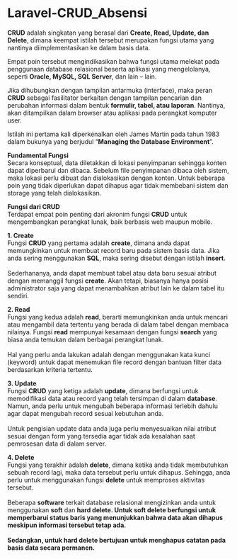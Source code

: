 # Laravel-CRUD_Absensi
<p><b>CRUD</b> adalah singkatan yang berasal dari <b>Create, Read, Update, dan Delete</b>, dimana keempat istilah tersebut merupakan fungsi utama yang nantinya diimplementasikan ke dalam basis data.</p>

<p>Empat poin tersebut mengindikasikan bahwa fungsi utama melekat pada penggunaan database relasional beserta aplikasi yang mengelolanya, seperti <b>Oracle, MySQL, SQL Server</b>, dan lain – lain.</p>

<p>Jika dihubungkan dengan tampilan antarmuka (interface), maka peran <b>CRUD</b> sebagai fasilitator berkaitan dengan tampilan pencarian dan perubahan informasi dalam bentuk <b>formulir, tabel, atau laporan</b>. Nantinya, akan ditampilkan dalam browser atau aplikasi pada perangkat komputer user.</p>

<p>Istilah ini pertama kali diperkenalkan oleh James Martin pada tahun 1983 dalam bukunya yang berjudul “<b>Managing the Database Environment</b>”.</p>

<p><b>Fundamental Fungsi</b><br>
Secara konseptual, data diletakkan di lokasi penyimpanan sehingga konten dapat diperbarui dan dibaca. Sebelum file penyimpanan dibaca oleh sistem, maka lokasi perlu dibuat dan dialokasikan dengan konten. Untuk beberapa poin yang tidak diperlukan dapat dihapus agar tidak membebani sistem dan storage yang telah dialokasikan.</p>

<p><b>Fungsi dari CRUD</b><br>
Terdapat empat poin penting dari akronim fungsi <b>CRUD</b> untuk mengembangkan perangkat lunak, baik berbasis web maupun mobile.</p>

<p><b>1. Create</b><br>
Fungsi <b>CRUD</b> yang pertama adalah <b>create</b>, dimana anda dapat memungkinkan untuk membuat record baru pada sistem basis data. Jika anda sering menggunakan <b>SQL</b>, maka sering disebut dengan istilah <b>insert</b>.
<br><br>
Sederhananya, anda dapat membuat tabel atau data baru sesuai atribut dengan memanggil fungsi <b>create</b>. Akan tetapi, biasanya hanya posisi administrator saja yang dapat menambahkan atribut lain ke dalam tabel itu sendiri.</p>

<p><b>2. Read</b><br>
Fungsi yang kedua adalah <b>read</b>, berarti memungkinkan anda untuk mencari atau mengambil data tertentu yang berada di dalam tabel dengan membaca nilainya. Fungsi <b>read</b> mempunyai kesamaan dengan fungsi <b>search</b> yang biasa anda temukan dalam berbagai perangkat lunak.
<br><br>
Hal yang perlu anda lakukan adalah dengan menggunakan kata kunci (keyword) untuk dapat menemukan file record dengan bantuan filter data berdasarkan kriteria tertentu.</p>

<p><b>3. Update</b><br>
Fungsi <b>CRUD</b> yang ketiga adalah <b>update</b>, dimana berfungsi untuk memodifikasi data atau record yang telah tersimpan di dalam <b>database</b>. Namun, anda perlu untuk mengubah beberapa informasi terlebih dahulu agar dapat mengubah record sesuai kebutuhan anda.
<br><br>
Untuk pengisian update data anda juga perlu menyesuaikan nilai atribut sesuai dengan form yang tersedia agar tidak ada kesalahan saat pemrosesan data di dalam server.</p>

<p><b>4. Delete</b><br>
Fungsi yang terakhir adalah <b>delete</b>, dimana ketika anda tidak membutuhkan sebuah record lagi, maka data tersebut perlu untuk dihapus. Sehingga, anda perlu untuk menggunakan fungsi <b>delete</b> untuk memproses aktivitas tersebut.
<br><br>
Beberapa <b>software</b> terkait database relasional mengizinkan anda untuk menggunakan <b>soft</b> dan <b>hard delete<b>. Untuk <b>soft delete</b> berfungsi untuk <b>memperbarui status baris</b> yang menunjukkan bahwa data akan dihapus meskipun informasi tersebut tetap ada.
<br><br>
Sedangkan, untuk <b>hard delete</b> bertujuan untuk <b>menghapus catatan</b> pada <b>basis data secara permanen</b>.</p>
